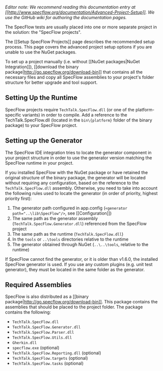 _Editor note: We recommend reading this documentation entry at [[http://www.specflow.org/documentation/Advanced-Project-Setup]]. We use the GitHub wiki for authoring the documentation pages._

The SpecFlow tests are usually placed into one or more separate project in the solution: the "SpecFlow projects". 

The [[Setup SpecFlow Projects]] page describes the recommended setup process. This page covers the advanced project setup options if you are unable to use the NuGet packages.

To set up a project manually (i.e. without [[NuGet packages|NuGet Integration]]), [[download the binary package|http://go.specflow.org/download-bin]] that contains all the necessary files and copy all SpecFlow assemblies to your project's folder structure for better upgrade and tool support. 

## Setting Up the Runtime

SpecFlow projects require `TechTalk.SpecFlow.dll` (or one of the platform-specific variants) in order to compile. Add a reference to the TechTalk.SpecFlow.dll (located in the `bin\{platform}` folder of the binary package) to your SpecFlow project. 

## Setting up the Generator

The SpecFlow IDE integration tries to locate the generator component in your project structure in order to use the generator version matching the SpecFlow runtime in your project.

If you installed SpecFlow with the NuGet package or have retained the original structure of the binary package, the generator will be located without requiring any configuration, based on the reference to the `TechTalk.SpecFlow.dll` assembly. Otherwise, you need to take into account the following rules used to locate the generator (in order of priority, highest priority first):
 
1. The generator path configured in app.config (`<generator path="..\lib\SpecFlow"/>`, see [[Configuration]])
2. The same path as the generator assembly (`TechTalk.SpecFlow.Generator.dll`) referenced from the SpecFlow project
3. The same path as the runtime (`TechTalk.SpecFlow.dll`)
4. In the `tools` or `..\tools` directories relative to the runtime
5. The generator obtained through NuGet (`..\..\tools`, relative to the runtime)

If SpecFlow cannot find the generator, or it is older than v1.6.0, the installed SpecFlow generator is used. If you use any custom plugins (e.g. unit test generator), they must be located in the same folder as the generator.

## Required Assemblies

SpecFlow is also distributed as a [[binary package|http://go.specflow.org/download-bin]]. This package contains the assemblies that should be placed to the project folder. The package contains the following:

* `TechTalk.SpecFlow.dll`
* `TechTalk.SpecFlow.Generator.dll`
* `TechTalk.SpecFlow.Parser.dll`
* `TechTalk.SpecFlow.Utils.dll`
* `Gherkin.dll`
* `specflow.exe` (optional)
* `TechTalk.SpecFlow.Reporting.dll` (optional)
* `TechTalk.SpecFlow.targets` (optional)
* `TechTalk.SpecFlow.tasks` (optional)
